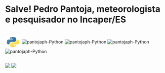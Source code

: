 # Salve! Pedro Pantoja, meteorologista e pesquisador no Incaper/ES 
<div style="display: inline_block"><br>
   <img align="center" alt="pantojaph-Python" height="40" width="50" src="https://raw.githubusercontent.com/devicons/devicon/master/icons/python/python-original.svg">  
   <img align="center" alt="pantojaph-Python" height="40" width="50" src="https://cdn.jsdelivr.net/gh/devicons/devicon@latest/icons/matplotlib/matplotlib-original.svg"/>         
   <img align="center" alt="pantojaph-Python" height="60" width="70" src="https://cdn.jsdelivr.net/gh/devicons/devicon@latest/icons/numpy/numpy-original-wordmark.svg"/>
   <img align="center" alt="pantojaph-Python" height="60" width="70" src="https://cdn.jsdelivr.net/gh/devicons/devicon@latest/icons/pandas/pandas-original-wordmark.svg"/>
  <img align="center" alt="pantojaph-Python" height="60" width="70" src="https://cdn.jsdelivr.net/gh/devicons/devicon@latest/icons/plotly/plotly-original-wordmark.svg"/>         
</div>


##

<div> 
  <a href="https://instagram.com/pantojaph" target="_blank"><img src="https://img.shields.io/badge/-Instagram-%23E4405F?style=for-the-badge&logo=instagram&logoColor=white" target="_blank"></a>
  <a href="https://www.linkedin.com/in/pantojaph/)" target="_blank"><img src="https://img.shields.io/badge/-LinkedIn-%230077B5?style=for-the-badge&logo=linkedin&logoColor=white" target="_blank"></a> 
  
</div>
